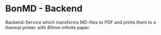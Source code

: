 # BonMD - Backend
Backend-Service which transforms MD-files to PDF and prints them to a thermal printer with 80mm infinite paper.
